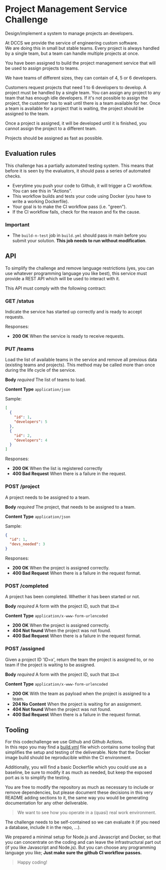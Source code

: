 ﻿# Project Management Service Challenge

Design/implement a system to manage projects an developers.

At DCCS we provide the service of engineering custom software.  
We are doing this in small but stable teams. Every project is always handled by a single team, but a team can handle multiple projects at once.

You have been assigned to build the project management service that will be used to assign projects to teams.

We have teams of different sizes, they can contain of 4, 5 or 6 developers.

Customers request projects that need 1 to 6 developers to develop. A project must be handled by a single team.
You can assign any project to any team that has enough idle developers.
If it's not possible to assign the project, the customer has to wait until there is a team available for her.
Once a team is available for a project that is waiting, the project should be assigned to the team.

Once a project is assigned, it will be developed until it is finished, you cannot assign the project to a different team.

Projects should be assigned as fast as possible.

## Evaluation rules

This challenge has a partially automated testing system. This means that before
it is seen by the evaluators, it should pass a series of automated checks.

- Everytime you push your code to Github, it will trigger a CI workflow. You can see this in "Actions". 
- This workflow builds and tests your code using Docker (you have to write a working Dockerfile).
- Your goal is to make the CI workflow pass (i.e. "green").
- If the CI workflow fails, check for the reason and fix the cause.

### Important

- The `build-n-test` job in `build.yml` should pass in main before you submit your solution. **This job needs to run without modification**.

## API

To simplify the challenge and remove language restrictions (yes, you can use whatever programming language you like best), 
this service must provide a REST API which will be used to interact with it.

This API must comply with the following contract:

### GET /status

Indicate the service has started up correctly and is ready to accept requests.

Responses:
- **200 OK** When the service is ready to receive requests.

### PUT /teams

Load the list of available teams in the service and remove all previous data (existing teams and projects).
This method may be called more than once during the life cycle of the service.

**Body** _required_ The list of teams to load.

**Content Type** `application/json`

Sample:

```json
[
  {
    "id": 1,
    "developers": 5
  },
  {
    "id": 2,
    "developers": 4
  }
]
```

Responses:
- **200 OK** When the list is registered correctly
- **400 Bad Request** When there is a failure in the request.

### POST /project

A project needs to be assigned to a team.

**Body** _required_ The project, that needs to be assigned to a team.

**Content Type** `application/json`

Sample:

```json
{
  "id": 1,
  "devs_needed": 3
}
```

Responses:

- **200 OK** When the project is assigned correctly.
- **400 Bad Request** When there is a failure in the request format.

### POST /completed

A project has been completed. Whether it has been started or not.

**Body** _required_ A form with the project ID, such that `ID=X`

**Content Type** `application/x-www-form-urlencoded`

- **200 OK** When the project is assigned correctly.
- **404 Not found** When the project was not found.
- **400 Bad Request** When there is a failure in the request format.

### POST /assigned

Given a project ID 'ID=x', return the team the project is assigned to, or no team if the project is waiting to be assigned.

**Body** _required_ A form with the project ID, such that `ID=X`

**Content Type** `application/x-www-form-urlencoded`

- **200 OK** With the team as payload when the project is assigned to a team.
- **204 No Content** When the project is waiting for an assignment.
- **404 Not found** When the project was not found.
- **400 Bad Request** When there is a failure in the request format.

## Tooling

For this codechallenge we use Github and Github Actions.  
In this repo you may find a [build.yml](./.github/workflows/build.yml) file which contains
some tooling that simplifies the setup and testing of the deliverable.
Note that the Docker image build should be reproducible within the CI environment.

Additionally, you will find a basic Dockerfile which you could use as a baseline, be sure to modify it as 
much as needed, but keep the exposed port as is to simplify the testing.

You are free to modify the repository as much as necessary to include or remove dependencies, but please document these decisions in this very README adding sections to it,
 the same way you would be generating documentation for any other deliverable.  

> We want to see how you operate in a (quasi) real work environment.

The challenge needs to be self-contained so we can evaluate it (if you need a database, include it in the repo, ...).

We prepared a minimal setup for Node.js and Javascript and Docker, so that you can concentrate on the coding and can leave the infrastructural part out (if you like Javascript and Node.js).
But you can choose any programming language you like;
**Just make sure the github CI workflow passes.**

> Happy coding!
